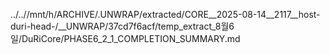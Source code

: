 ../..//mnt/h/ARCHIVE/.UNWRAP/extracted/CORE__2025-08-14__2117__host-duri-head-/__UNWRAP/37cd7f6acf/temp_extract_8월6일/DuRiCore/PHASE6_2_1_COMPLETION_SUMMARY.md